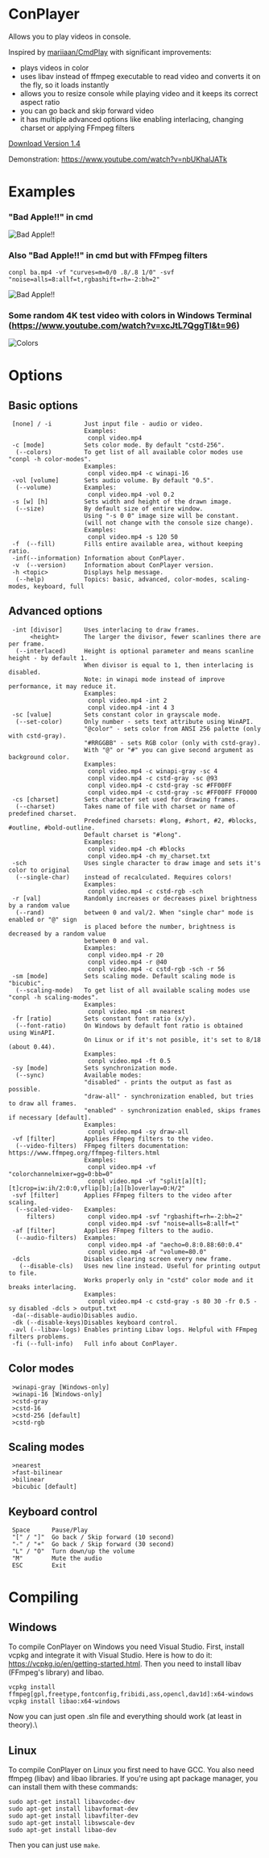 # ConPlayer
Allows you to play videos in console.

Inspired by [mariiaan/CmdPlay](https://github.com/mariiaan/CmdPlay) with significant improvements:
- plays videos in color
- uses libav instead of ffmpeg executable to read video and converts it on the fly, so it loads instantly
- allows you to resize console while playing video and it keeps its correct aspect ratio
- you can go back and skip forward video
- it has multiple advanced options like enabling interlacing, changing charset or applying FFmpeg filters

[Download Version 1.4](https://github.com/mt1006/ConPlayer/releases/tag/ConPlayer-1.4)

Demonstration: https://www.youtube.com/watch?v=nbUKhalJATk

# Examples

### "Bad Apple!!" in cmd

![Bad Apple!!](screenshots/bad_apple.png "Bad Apple!!")

### Also "Bad Apple!!" in cmd but with FFmpeg filters

```conpl ba.mp4 -vf "curves=m=0/0 .8/.8 1/0" -svf "noise=alls=8:allf=t,rgbashift=rh=-2:bh=2"```

![Bad Apple!!](screenshots/bad_apple2.png "Bad Apple!!")

### Some random 4K test video with colors in Windows Terminal (https://www.youtube.com/watch?v=xcJtL7QggTI&t=96)

![Colors](screenshots/colors.png "Colors")

# Options

## Basic options
```
 [none] / -i         Just input file - audio or video.
                     Examples:
                      conpl video.mp4
 -c [mode]           Sets color mode. By default "cstd-256".
  (--colors)         To get list of all available color modes use "conpl -h color-modes".
                     Examples:
                      conpl video.mp4 -c winapi-16
 -vol [volume]       Sets audio volume. By default "0.5".
  (--volume)         Examples:
                      conpl video.mp4 -vol 0.2
 -s [w] [h]          Sets width and height of the drawn image.
  (--size)           By default size of entire window.
                     Using "-s 0 0" image size will be constant.
                     (will not change with the console size change).
                     Examples:
                      conpl video.mp4 -s 120 50
 -f  (--fill)        Fills entire available area, without keeping ratio.
 -inf(--information) Information about ConPlayer.
 -v  (--version)     Information about ConPlayer version.
 -h <topic>          Displays help message.
  (--help)           Topics: basic, advanced, color-modes, scaling-modes, keyboard, full
 ```

## Advanced options
```
 -int [divisor]      Uses interlacing to draw frames.
      <height>       The larger the divisor, fewer scanlines there are per frame.
  (--interlaced)     Height is optional parameter and means scanline height - by default 1.
                     When divisor is equal to 1, then interlacing is disabled.
                     Note: in winapi mode instead of improve performance, it may reduce it.
                     Examples:
                      conpl video.mp4 -int 2
                      conpl video.mp4 -int 4 3
 -sc [value]         Sets constant color in grayscale mode.
  (--set-color)      Only number - sets text attribute using WinAPI.
                     "@color" - sets color from ANSI 256 palette (only with cstd-gray).
                     "#RRGGBB" - sets RGB color (only with cstd-gray).
                     With "@" or "#" you can give second argument as background color.
                     Examples:
                      conpl video.mp4 -c winapi-gray -sc 4
                      conpl video.mp4 -c cstd-gray -sc @93
                      conpl video.mp4 -c cstd-gray -sc #FF00FF
                      conpl video.mp4 -c cstd-gray -sc #FF00FF FF0000
 -cs [charset]       Sets character set used for drawing frames.
  (--charset)        Takes name of file with charset or name of predefined charset.
                     Predefined charsets: #long, #short, #2, #blocks, #outline, #bold-outline.
                     Default charset is "#long".
                     Examples:
                      conpl video.mp4 -ch #blocks
                      conpl video.mp4 -ch my_charset.txt
 -sch                Uses single character to draw image and sets it's color to original
  (--single-char)    instead of recalculated. Requires colors!
                     Examples:
                      conpl video.mp4 -c cstd-rgb -sch
 -r [val]            Randomly increases or decreases pixel brightness by a random value
  (--rand)           between 0 and val/2. When "single char" mode is enabled or "@" sign
                     is placed before the number, brightness is decreased by a random value
                     between 0 and val.
                     Examples:
                      conpl video.mp4 -r 20
                      conpl video.mp4 -r @40
                      conpl video.mp4 -c cstd-rgb -sch -r 56
 -sm [mode]          Sets scaling mode. Default scaling mode is "bicubic".
  (--scaling-mode)   To get list of all available scaling modes use "conpl -h scaling-modes".
                     Examples:
                      conpl video.mp4 -sm nearest
 -fr [ratio]         Sets constant font ratio (x/y).
  (--font-ratio)     On Windows by default font ratio is obtained using WinAPI.
                     On Linux or if it's not posible, it's set to 8/18 (about 0.44).
                     Examples:
                      conpl video.mp4 -ft 0.5
 -sy [mode]          Sets synchronization mode.
  (--sync)           Available modes:
                     "disabled" - prints the output as fast as possible.
                     "draw-all" - synchronization enabled, but tries to draw all frames.
                     "enabled" - synchronization enabled, skips frames if necessary [default].
                     Examples:
                      conpl video.mp4 -sy draw-all
 -vf [filter]        Applies FFmpeg filters to the video.
  (--video-filters)  FFmpeg filters documentation: https://www.ffmpeg.org/ffmpeg-filters.html
                     Examples:
                      conpl video.mp4 -vf "colorchannelmixer=gg=0:bb=0"
                      conpl video.mp4 -vf "split[a][t];[t]crop=iw:ih/2:0:0,vflip[b];[a][b]overlay=0:H/2"
 -svf [filter]       Applies FFmpeg filters to the video after scaling.
  (--scaled-video-   Examples:
     filters)         conpl video.mp4 -svf "rgbashift=rh=-2:bh=2"
                      conpl video.mp4 -svf "noise=alls=8:allf=t"
 -af [filter]        Applies FFmpeg filters to the audio.
  (--audio-filters)  Examples:
                      conpl video.mp4 -af "aecho=0.8:0.88:60:0.4"
                      conpl video.mp4 -af "volume=80.0"
 -dcls               Disables clearing screen every new frame.
   (--disable-cls)   Uses new line instead. Useful for printing output to file.
                     Works properly only in "cstd" color mode and it breaks interlacing.
                     Examples:
                      conpl video.mp4 -c cstd-gray -s 80 30 -fr 0.5 -sy disabled -dcls > output.txt
 -da(--disable-audio)Disables audio.
 -dk (--disable-keys)Disables keyboard control.
 -avl (--libav-logs) Enables printing Libav logs. Helpful with FFmpeg filters problems.
 -fi (--full-info)   Full info about ConPlayer.
```

## Color modes
```
 >winapi-gray [Windows-only]
 >winapi-16 [Windows-only]
 >cstd-gray
 >cstd-16
 >cstd-256 [default]
 >cstd-rgb
```

## Scaling modes
```
 >nearest
 >fast-bilinear
 >bilinear
 >bicubic [default]
```

## Keyboard control
```
 Space      Pause/Play
 "[" / "]"  Go back / Skip forward (10 second)
 "-" / "+"  Go back / Skip forward (30 second)
 "L" / "O"  Turn down/up the volume
 "M"        Mute the audio
 ESC        Exit
```

# Compiling

## Windows

To compile ConPlayer on Windows you need Visual Studio. First, install vcpkg and integrate it with Visual Studio. Here is how to do it: https://vcpkg.io/en/getting-started.html. Then you need to install libav (FFmpeg's library) and libao.
```
vcpkg install ffmpeg[gpl,freetype,fontconfig,fribidi,ass,opencl,dav1d]:x64-windows
vcpkg install libao:x64-windows
```
Now you can just open .sln file and everything should work (at least in theory).\

## Linux

To compile ConPlayer on Linux you first need to have GCC. You also need ffmpeg (libav) and libao libraries. If you're using apt package manager, you can install them with these commands:
```
sudo apt-get install libavcodec-dev
sudo apt-get install libavformat-dev
sudo apt-get install libavfilter-dev
sudo apt-get install libswscale-dev
sudo apt-get install libao-dev
```
Then you can just use ```make```.